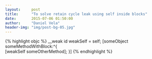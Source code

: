 ```yaml
---
layout:     post
title:      "To solve retain cycle leak using self inside blocks"
date:       2015-07-06 01:50:00
author:     "Daniel Vela"
header-img: "img/post-bg-05.jpg"
---
```


{% highlight objc %}
__weak id weakSelf = self;
[someObject someMethodWithBlock:^{    
[weakSelf someOtherMethod];
}] 
{% endhighlight %}